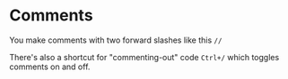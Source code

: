 # Comments

You make comments with two forward slashes like this `//`

There's also a shortcut for "commenting-out" code `Ctrl+/` which toggles comments on and off.